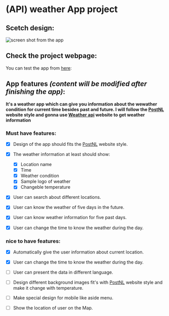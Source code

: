 # (API) weather App project

## Scetch design:
![screen shot from the app](https://raw.githubusercontent.com/ObadaElSharbatly/Weather-APP-HYF/main/imgs/APISketch.jpg)

## Check the project webpage:
You can test the app from [here](https://obadaelsharbatly.github.io/Weather-APP-HYF/):

## App features *(content will be modified after finishing the app)*:
**It's a weather app which can give you information about the wewather condition
for current time besides past and future. I will follow the [PostNL](https://www.postnl.nl/en/) website style and gonna use [Weather api](https://www.weatherapi.com/) website to get weather information**

  ### Must have features:
  - [x]  Design of the app should fits the [PostNL](https://www.postnl.nl/en/) website style.
  - [x] The weather information at least should show:
     - [x] Location name
     - [x] Time
     - [x] Weather condition
     - [x] Sample logo of weather
     - [x] Changeble temperature
  - [x] User can search about different locations.
  - [x] User can know the weather of five days in the future.
  - [x] User can know weather information for five past days.
  - [x] User can change the time to know the weather during the day.


  ### nice to have features:
  - [x] Automatically give the user information about current location.
  - [x] User can change the time to know the weather during the day.
  - [ ] User can present the data in different language.
  - [ ] Design different background images fit's with [PostNL](https://www.postnl.nl/en/) website style and make it change with temperature.
  - [ ] Make special design for mobile like aside menu.
  - [ ] Show the location of user on the Map.
  

  
